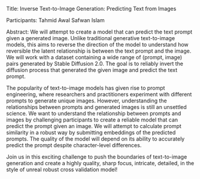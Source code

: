Title: Inverse Text-to-Image Generation: Predicting Text from Images

Participants:
Tahmid Awal
Safwan Islam


Abstract: We will attempt to create a model that can predict the text prompt given a generated image. Unlike traditional generative text-to-image models, this aims to reverse the direction of the model to understand how reversible the latent relationship is between the text prompt and the image. We will work with a dataset containing a wide range of (prompt, image) pairs generated by Stable Diffusion 2.0. The goal is to reliably invert the diffusion process that generated the given image and predict the text prompt.

The popularity of text-to-image models has given rise to prompt engineering, where researchers and practitioners experiment with different prompts to generate unique images. However, understanding the relationships between prompts and generated images is still an unsettled science. We want to understand the relationship between prompts and images by challenging participants to create a reliable model that can predict the prompt given an image. We will attempt to calculate prompt similarity in a robust way by submitting embeddings of the predicted prompts. The quality of the model will depend on its ability to accurately predict the prompt despite character-level differences.

Join us in this exciting challenge to push the boundaries of text-to-image generation and create a highly quality, sharp focus, intricate, detailed, in the style of unreal robust cross validation model!
